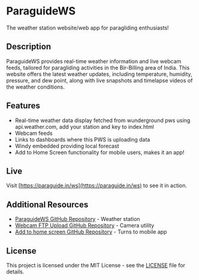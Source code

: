 # ParaguideWS

The weather station website/web app for paragliding enthusiasts!

## Description

ParaguideWS provides real-time weather information and live webcam feeds, tailored for paragliding activities in the Bir-Billing area of India. This website offers the latest weather updates, including temperature, humidity, pressure, and dew point, along with live snapshots and timelapse videos of the weather conditions.

## Features

- Real-time weather data display fetched from wunderground pws using api.weather.com, add your station and key to index.html
- Webcam feeds
- Links to dashboards where this PWS is uploading data
- Windy embedded providing local forecast
- Add to Home Screen functionality for mobile users, makes it an app!

## Live

Visit [https://paraguide.in/ws](https://paraguide.in/ws) to see it in action.

## Additional Resources

- [ParaguideWS GitHub Repository](https://github.com/cyberorg/ParaguideWS) - Weather station
- [Webcam FTP Upload GitHub Repository](https://github.com/cyberorg/webcam-ftp-upload) - Camera utility
- [Add to home screen GitHub Repository](https://github.com/philfung/add-to-homescreen) - Turns to mobile app
## License

This project is licensed under the MIT License - see the [LICENSE](LICENSE) file for details.
